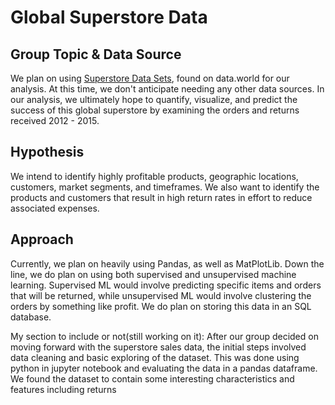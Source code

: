 # Global Superstore Data

## Group Topic & Data Source
We plan on using [Superstore Data Sets](https://data.world/tableauhelp/superstore-data-sets), found on data.world for our analysis. At this time, we don't anticipate needing any other data sources. In our analysis, we ultimately hope to quantify, visualize, and predict the success of this global superstore by examining the orders and returns received 2012 - 2015.

## Hypothesis
We intend to identify highly profitable products, geographic locations, customers, market segments, and timeframes. We also want to identify the products and customers that result in high return rates in effort to reduce associated expenses.

## Approach
Currently, we plan on heavily using Pandas, as well as MatPlotLib. Down the line, we do plan on using both supervised and unsupervised machine learning. Supervised ML would involve predicting specific items and orders that will be returned, while unsupervised ML would involve clustering the orders by something like profit. We do plan on storing this data in an SQL database.

My section to include or not(still working on it):
After our group decided on moving forward with the superstore sales data, the initial steps involved data cleaning and basic exploring of the dataset. This was done using python in jupyter notebook and evaluating the data in a pandas dataframe. We found the dataset to contain some interesting characteristics and features including returns